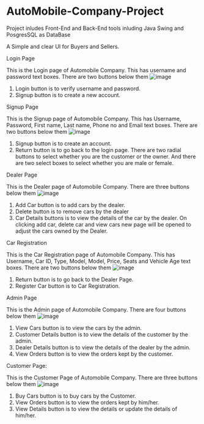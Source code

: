 # AutoMobile-Company-Project

Project inludes Front-End and Back-End tools inluding Java Swing and PosgresSQL as DataBase
<p>A Simple and clear UI for Buyers and Sellers.


Login Page
 
This is the Login page of Automobile Company. This has username and password text boxes. There are two buttons below them
![image](https://user-images.githubusercontent.com/96937608/222948139-17a164a0-328c-4890-aa7d-2ae51802c2d0.png)

1. Login button is to verify username and password.
2. Signup button is to create a new account.


Signup Page
 
This is the Signup page of Automobile Company. This has Username, Password, First name, Last name, Phone no and Email text boxes. There are two buttons below them 
![image](https://user-images.githubusercontent.com/96937608/222948163-970880c8-5827-4cbf-aba6-5a29ce936e85.png)

1. Signup button is to create an account.
2. Return button is to go back to the login page.
There are two radial buttons to select whether you are the customer or the owner.
And there are two select boxes to select whether you are male or female.


Dealer Page
 
This is the Dealer page of Automobile Company. There are three buttons below them
![image](https://user-images.githubusercontent.com/96937608/222948193-58586207-9bf3-40c1-8b6e-7aeaba3397fc.png)

1. Add Car button is to add cars by the dealer.
2. Delete button is to remove cars by the dealer
3. Car Details buttons is to view the details of the car by the dealer.
On clicking add car, delete car and view cars new page will be opened to adjust the cars owned by the Dealer.


Car Registration
 
This is the Car Registration page of Automobile Company. This has Username, Car ID, Type, Model, Model, Price, Seats and Vehicle Age text boxes. There are two buttons below them
![image](https://user-images.githubusercontent.com/96937608/222948200-7d9ce997-7c61-4fda-b728-96698609dde5.png)

1. Return button is to go back to the Dealer Page.
2. Register Car button is to Car Registration.



Admin Page
 
This is the Admin page of Automobile Company. There are four buttons below them
![image](https://user-images.githubusercontent.com/96937608/222948205-c79a033c-2808-4660-8f60-6279bd4336fb.png)

1. View Cars button is to view the cars by the admin.
2. Customer Details button is to view the details of the customer by the admin.
3. Dealer Details button is to view the details of the dealer by the admin.
4. View Orders button is to view the orders kept by the customer.


Customer Page:
 
This is the Customer Page of Automobile Company. There are three buttons below them
![image](https://user-images.githubusercontent.com/96937608/222948230-66e9bbf4-41c9-4dee-887d-1afdd737999b.png)

1. Buy Cars button is to buy cars by the Customer.
2. View Orders button is to view the orders kept by him/her.
3. View Details button is to view the details or update the details of him/her.
